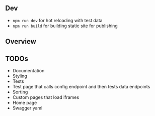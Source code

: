## Dev

- `npm run dev` for hot reloading with test data
- `npm run build` for building static site for publishing


## Overview



## TODOs
- Documentation
- Styling
- Tests
- Test page that calls config endpoint and then tests data endpoints
- Sorting
- Custom pages that load iframes
- Home page
- Swagger yaml
